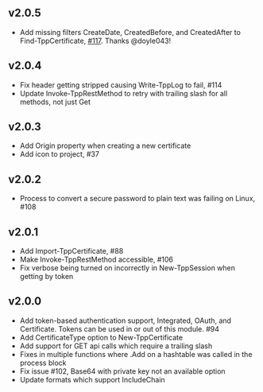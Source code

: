 ## v2.0.5
- Add missing filters CreateDate, CreatedBefore, and CreatedAfter to Find-TppCertificate, [#117](https://github.com/gdbarron/VenafiTppPS/issues/117).  Thanks @doyle043!

## v2.0.4
- Fix header getting stripped causing Write-TppLog to fail, #114
- Update Invoke-TppRestMethod to retry with trailing slash for all methods, not just Get

## v2.0.3
- Add Origin property when creating a new certificate
- Add icon to project, #37

## v2.0.2
- Process to convert a secure password to plain text was failing on Linux, #108

## v2.0.1
- Add Import-TppCertificate, #88
- Make Invoke-TppRestMethod accessible, #106
- Fix verbose being turned on incorrectly in New-TppSession when getting by token

## v2.0.0
- Add token-based authentication support, Integrated, OAuth, and Certificate. Tokens can be used in or out of this module. #94
- Add CertificateType option to New-TppCertificate
- Add support for GET api calls which require a trailing slash
- Fixes in multiple functions where .Add on a hashtable was called in the process block
- Fix issue #102, Base64 with private key not an available option
- Update formats which support IncludeChain